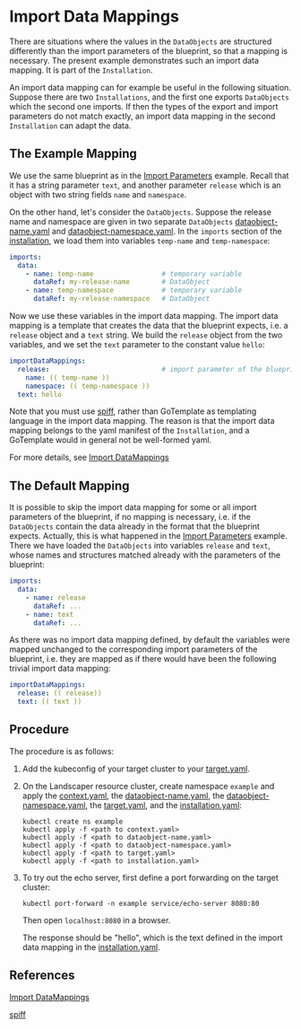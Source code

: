# Import Data Mappings

There are situations where the values in the `DataObjects` are structured differently than the import
parameters of the blueprint, so that a mapping is necessary. The present example demonstrates such an 
import data mapping. It is part of the `Installation`.

An import data mapping can for example be useful in the following situation. Suppose there are two `Installations`,
and the first one exports `DataObjects` which the second one imports. If then the types of the export and import 
parameters do not match exactly, an import data mapping in the second `Installation` can adapt the data.


## The Example Mapping

We use the same blueprint as in the [Import Parameters](../import-parameters) example. Recall that it has a string 
parameter `text`, and another parameter `release` which is an object with two string fields `name` and `namespace`.

On the other hand, let's consider the `DataObjects`. Suppose the release name and namespace are given in two separate
`DataObjects` [dataobject-name.yaml](./installation/dataobject-name.yaml) and 
[dataobject-namespace.yaml](./installation/dataobject-namespace.yaml).
In the `imports` section of the [installation](./installation/installation.yaml), we load them into variables
`temp-name` and `temp-namespace`:

```yaml
imports:
  data:
    - name: temp-name                 # temporary variable
      dataRef: my-release-name        # DataObject
    - name: temp-namespace            # temporary variable
      dataRef: my-release-namespace   # DataObject
```

Now we use these variables in the import data mapping. The import data mapping is a template that creates
the data that the blueprint expects, i.e. a `release` object and a `text` string. We build the `release` object from the 
two variables, and we set the `text` parameter to the constant value `hello`:

```yaml
importDataMappings:
  release:                            # import parameter of the blueprint
    name: (( temp-name ))
    namespace: (( temp-namespace ))
  text: hello
```

Note that you must use [spiff](https://github.com/mandelsoft/spiff), rather than GoTemplate as templating language in the import data mapping. The reason is 
that the import data mapping belongs to the yaml manifest of the `Installation`, and a GoTemplate would in general 
not be well-formed yaml.

For more details, see [Import DataMappings](../../../usage/Installations.md#import-data-mappings)


## The Default Mapping

It is possible to skip the import data mapping for some or all import parameters of the blueprint, if no mapping is 
necessary, i.e. if the `DataObjects` contain the data already in the format that the blueprint expects.
Actually, this is what happened in the [Import Parameters](../import-parameters) example.
There we have loaded the `DataObjects` into variables `release` and `text`, whose names and structures matched already
with the parameters of the blueprint: 

```yaml
imports:
  data:
    - name: release
      dataRef: ...
    - name: text
      dataRef: ...
```

As there was no import data mapping defined, by default the variables were mapped unchanged to the corresponding 
import parameters of the blueprint, i.e. they are mapped as if there would have been the following trivial
import data mapping:

```yaml
importDataMappings:
  release: (( release))
  text: (( text ))
```


## Procedure

The procedure is as follows:

1. Add the kubeconfig of your target cluster to your [target.yaml](installation/target.yaml).

2. On the Landscaper resource cluster, create namespace `example` and apply
   the [context.yaml](./installation/context.yaml),
   the [dataobject-name.yaml](./installation/dataobject-name.yaml),
   the [dataobject-namespace.yaml](./installation/dataobject-namespace.yaml),
   the [target.yaml](installation/target.yaml), and the [installation.yaml](installation/installation.yaml):

   ```shell
   kubectl create ns example
   kubectl apply -f <path to context.yaml>
   kubectl apply -f <path to dataobject-name.yaml>
   kubectl apply -f <path to dataobject-namespace.yaml>
   kubectl apply -f <path to target.yaml>
   kubectl apply -f <path to installation.yaml>
   ```

3. To try out the echo server, first define a port forwarding on the target cluster:

   ```shell
   kubectl port-forward -n example service/echo-server 8080:80
   ```

   Then open `localhost:8080` in a browser.

   The response should be "hello", which is the text defined
   in the import data mapping in the [installation.yaml](./installation/installation.yaml).


## References

[Import DataMappings](../../../usage/Installations.md#import-data-mappings)

[spiff](https://github.com/mandelsoft/spiff)
